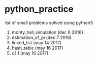 # python_practice
list of small problems solved using python3

1. monty_hall_simulation (dec 6 2016)
2. estimation_of_pi (dec 7 2016)
3. linked_list (may 14 2017)
4. hash_table (may 16 2017)
5. q1.1 (may 16 2017)

